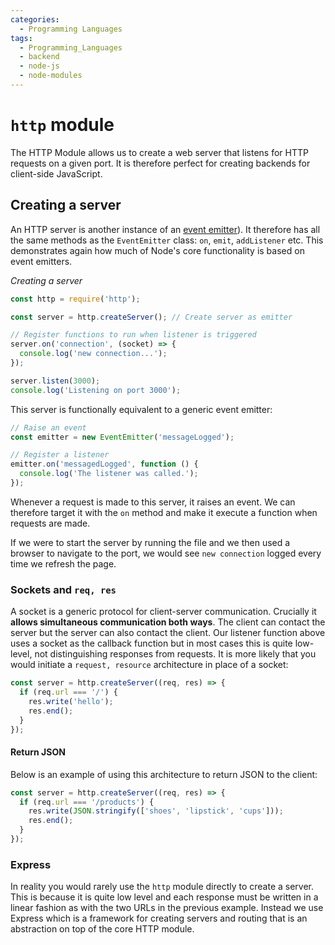 ```yaml
---
categories:
  - Programming Languages
tags:
  - Programming_Languages
  - backend
  - node-js
  - node-modules
---
```


# `http` module

The HTTP Module allows us to create a web server that listens for HTTP requests on a given port. It is therefore perfect for creating backends for client-side JavaScript.

## Creating a server

An HTTP server is another instance of an [event emitter](/Programming_Languages/NodeJS/Modules/Core/events.md)). It therefore has all the same methods as the `EventEmitter` class: `on`, `emit`, `addListener` etc. This demonstrates again how much of Node's core functionality is based on event emitters.

_Creating a server_

```js
const http = require('http');

const server = http.createServer(); // Create server as emitter

// Register functions to run when listener is triggered
server.on('connection', (socket) => {
  console.log('new connection...');
});

server.listen(3000);
console.log('Listening on port 3000');
```

This server is functionally equivalent to a generic event emitter:

```js
// Raise an event
const emitter = new EventEmitter('messageLogged');

// Register a listener
emitter.on('messagedLogged', function () {
  console.log('The listener was called.');
});
```

Whenever a request is made to this server, it raises an event. We can therefore target it with the `on` method and make it execute a function when requests are made.

If we were to start the server by running the file and we then used a browser to navigate to the port, we would see `new connection` logged every time we refresh the page.

### Sockets and `req, res`

A socket is a generic protocol for client-server communication. Crucially it **allows simultaneous communication both ways**. The client can contact the server but the server can also contact the client. Our listener function above uses a socket as the callback function but in most cases this is quite low-level, not distinguishing responses from requests. It is more likely that you would initiate a `request, resource` architecture in place of a socket:

```js
const server = http.createServer((req, res) => {
  if (req.url === '/') {
    res.write('hello');
    res.end();
  }
});
```

#### Return JSON

Below is an example of using this architecture to return JSON to the client:

```js
const server = http.createServer((req, res) => {
  if (req.url === '/products') {
    res.write(JSON.stringify(['shoes', 'lipstick', 'cups']));
    res.end();
  }
});
```

### Express

In reality you would rarely use the `http` module directly to create a server. This is because it is quite low level and each response must be written in a linear fashion as with the two URLs in the previous example. Instead we use Express which is a framework for creating servers and routing that is an abstraction on top of the core HTTP module.
